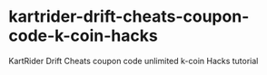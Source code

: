 # kartrider-drift-cheats-coupon-code-k-coin-hacks
KartRider Drift Cheats coupon code unlimited k-coin Hacks tutorial
